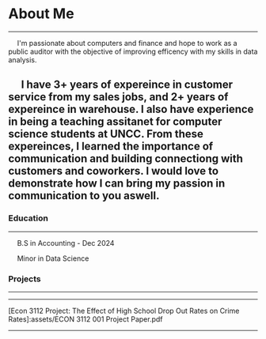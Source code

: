 # About Me
---
&emsp; I'm passionate about computers and finance and hope to work as a public auditor with the objective of improving efficency with my skills in data analysis. 

&emsp; I have 3+ years of expereince in customer service from my sales jobs, and 2+ years of expereince in warehouse. I also have experience in being a teaching assitanet for computer science students at UNCC. From these expereinces, I learned the importance of communication and building connectiong with customers and coworkers. I would love to demonstrate how I can bring my passion in communication to you aswell. 
---

### Education
---
&emsp; B.S in Accounting - Dec 2024
  
&emsp; Minor in Data Science

### Projects
---

---
[Econ 3112 Project: The Effect of High School Drop Out Rates on Crime Rates]:assets/ECON 3112 001 Project Paper.pdf

---


